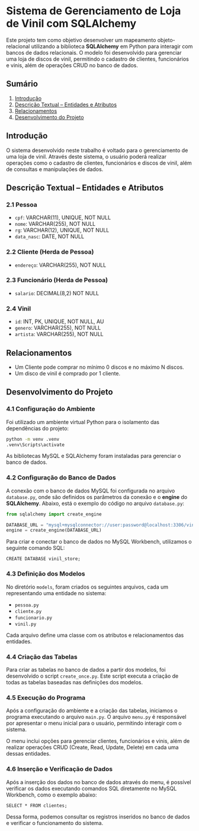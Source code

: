 # Sistema de Gerenciamento de Loja de Vinil com SQLAlchemy

Este projeto tem como objetivo desenvolver um mapeamento objeto-relacional utilizando a biblioteca **SQLAlchemy** em Python para interagir com bancos de dados relacionais. O modelo foi desenvolvido para gerenciar uma loja de discos de vinil, permitindo o cadastro de clientes, funcionários e vinis, além de operações CRUD no banco de dados.

## Sumário

1. [Introdução](#introdução)  
2. [Descrição Textual – Entidades e Atributos](#descrição-textual--entidades-e-atributos)  
3. [Relacionamentos](#relacionamentos)  
4. [Desenvolvimento do Projeto](#desenvolvimento-do-projeto)  

## Introdução

O sistema desenvolvido neste trabalho é voltado para o gerenciamento de uma loja de vinil. Através deste sistema, o usuário poderá realizar operações como o cadastro de clientes, funcionários e discos de vinil, além de consultas e manipulações de dados.

## Descrição Textual – Entidades e Atributos

### 2.1 Pessoa
- `cpf`: VARCHAR(11), UNIQUE, NOT NULL
- `nome`: VARCHAR(255), NOT NULL
- `rg`: VARCHAR(12), UNIQUE, NOT NULL
- `data_nasc`: DATE, NOT NULL

### 2.2 Cliente (Herda de Pessoa)
- `endereço`: VARCHAR(255), NOT NULL

### 2.3 Funcionário (Herda de Pessoa)
- `salario`: DECIMAL(8,2) NOT NULL

### 2.4 Vinil
- `id`: INT, PK, UNIQUE, NOT NULL, AU
- `genero`: VARCHAR(255), NOT NULL
- `artista`: VARCHAR(255), NOT NULL

## Relacionamentos

- Um Cliente pode comprar no mínimo 0 discos e no máximo N discos.
- Um disco de vinil é comprado por 1 cliente.

## Desenvolvimento do Projeto

### 4.1 Configuração do Ambiente

Foi utilizado um ambiente virtual Python para o isolamento das dependências do projeto:
```bash
python -m venv .venv
.venv\Scripts\activate
```
As bibliotecas MySQL e SQLAlchemy foram instaladas para gerenciar o banco de dados.

### 4.2 Configuração do Banco de Dados

A conexão com o banco de dados MySQL foi configurada no arquivo `database.py`, onde são definidos os parâmetros da conexão e o **engine** do **SQLAlchemy**. Abaixo, está o exemplo do código no arquivo `database.py`:

```python
from sqlalchemy import create_engine

DATABASE_URL = "mysql+mysqlconnector://user:password@localhost:3306/vinil_store"
engine = create_engine(DATABASE_URL)
```
Para criar e conectar o banco de dados no MySQL Workbench, utilizamos o seguinte comando SQL:
```
CREATE DATABASE vinil_store;
```

### 4.3 Definição dos Modelos

No diretório `models`, foram criados os seguintes arquivos, cada um representando uma entidade no sistema:

- `pessoa.py`
- `cliente.py`
- `funcionario.py`
- `vinil.py`

Cada arquivo define uma classe com os atributos e relacionamentos das entidades.

### 4.4 Criação das Tabelas

Para criar as tabelas no banco de dados a partir dos modelos, foi desenvolvido o script `create_once.py`. Este script executa a criação de todas as tabelas baseadas nas definições dos modelos.

### 4.5 Execução do Programa

Após a configuração do ambiente e a criação das tabelas, iniciamos o programa executando o arquivo `main.py`. O arquivo `menu.py` é responsável por apresentar o menu inicial para o usuário, permitindo interagir com o sistema.

O menu inclui opções para gerenciar clientes, funcionários e vinis, além de realizar operações CRUD (Create, Read, Update, Delete) em cada uma dessas entidades.

### 4.6 Inserção e Verificação de Dados

Após a inserção dos dados no banco de dados através do menu, é possível verificar os dados executando comandos SQL diretamente no MySQL Workbench, como o exemplo abaixo:

```
SELECT * FROM clientes;
```
Dessa forma, podemos consultar os registros inseridos no banco de dados e verificar o funcionamento do sistema.

